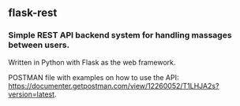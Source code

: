 ## flask-rest
### Simple REST API backend system for handling massages between users.
Written in Python with Flask as the web framework.


POSTMAN file with examples on how to use the API: <br/>
https://documenter.getpostman.com/view/12260052/T1LHJA2s?version=latest.
